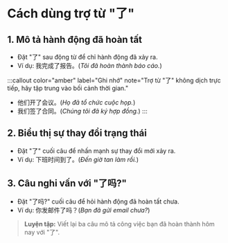 # Cách dùng trợ từ "了"

## 1. Mô tả hành động đã hoàn tất
- Đặt "了" sau động từ để chỉ hành động đã xảy ra.
- Ví dụ: 我完成了报告。(_Tôi đã hoàn thành báo cáo._)

:::callout color="amber" label="Ghi nhớ" note="Trợ từ \"了\" không dịch trực tiếp, hãy tập trung vào bối cảnh thời gian."
- 他们开了会议。(_Họ đã tổ chức cuộc họp._)
- 我们签了合同。(_Chúng tôi đã ký hợp đồng._)
:::

## 2. Biểu thị sự thay đổi trạng thái
- Đặt "了" cuối câu để nhấn mạnh sự thay đổi mới xảy ra.
- Ví dụ: 下班时间到了。(_Đến giờ tan làm rồi._)

## 3. Câu nghi vấn với "了吗?"
- Đặt "了吗?" cuối câu để hỏi hành động đã hoàn tất chưa.
- Ví dụ: 你发邮件了吗？(_Bạn đã gửi email chưa?_)

> **Luyện tập:** Viết lại ba câu mô tả công việc bạn đã hoàn thành hôm nay với "了".
